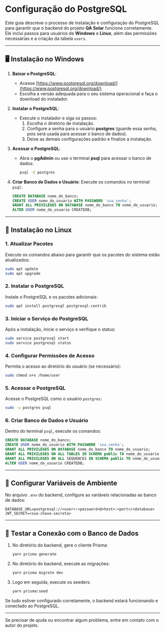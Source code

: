 # Configuração do PostgreSQL

Este guia descreve o processo de instalação e configuração do PostgreSQL para garantir que o backend do projeto **QA Solar** funcione corretamente. Ele inclui passos para usuários de **Windows** e **Linux**, além das permissões necessárias e a criação da tabela `users`.

---

## 🖥 Instalação no Windows

1. **Baixar o PostgreSQL**:
   - Acesse [https://www.postgresql.org/download/](https://www.postgresql.org/download/).
   - Escolha a versão adequada para o seu sistema operacional e faça o download do instalador.

2. **Instalar o PostgreSQL**:
   - Execute o instalador e siga os passos:
     1. Escolha o diretório de instalação.
     2. Configure a senha para o usuário **postgres** (guarde essa senha, pois será usada para acessar o banco de dados).
     3. Deixe as demais configurações padrão e finalize a instalação.

3. **Acessar o PostgreSQL**:
   - Abra o **pgAdmin** ou use o terminal **psql** para acessar o banco de dados:
     ```bash
     psql -U postgres
     ```

4. **Criar Banco de Dados e Usuário**:
   Execute os comandos no terminal `psql`:
   ```sql
   CREATE DATABASE nome_do_banco;
   CREATE USER nome_do_usuario WITH PASSWORD 'sua_senha';
   GRANT ALL PRIVILEGES ON DATABASE nome_do_banco TO nome_do_usuario;
   ALTER USER nome_do_usuario CREATEDB;
   ```

---

## 🐧 Instalação no Linux

### 1. Atualizar Pacotes
Execute os comandos abaixo para garantir que os pacotes do sistema estão atualizados:
```bash
sudo apt update
sudo apt upgrade
```

### 2. Instalar o PostgreSQL
Instale o PostgreSQL e os pacotes adicionais:
```bash
sudo apt install postgresql postgresql-contrib
```

### 3. Iniciar o Serviço do PostgreSQL
Após a instalação, inicie o serviço e verifique o status:
```bash
sudo service postgresql start
sudo service postgresql status
```

### 4. Configurar Permissões de Acesso
Permita o acesso ao diretório do usuário (se necessário):
```bash
sudo chmod o+x /home/user
```

### 5. Acessar o PostgreSQL
Acesse o PostgreSQL como o usuário `postgres`:
```bash
sudo -u postgres psql
```

### 6. Criar Banco de Dados e Usuário
Dentro do terminal `psql`, execute os comandos:
```sql
CREATE DATABASE nome_do_banco;
CREATE USER nome_do_usuario WITH PASSWORD 'sua_senha';
GRANT ALL PRIVILEGES ON DATABASE nome_do_banco TO nome_do_usuario;
GRANT ALL PRIVILEGES ON ALL TABLES IN SCHEMA public TO nome_do_usuario;
GRANT ALL PRIVILEGES ON ALL SEQUENCES IN SCHEMA public TO nome_do_usuario;
ALTER USER nome_do_usuario CREATEDB;
```

---

## 🔧 Configurar Variáveis de Ambiente

No arquivo `.env` do backend, configure as variáveis relacionadas ao banco de dados:
```plaintext
DATABASE_URL=postgresql://<user>:<password>@<host>:<port>/<database>
JWT_SECRET=<sua-chave-secreta>
```

---

## 🧪 Testar a Conexão com o Banco de Dados

1. No diretório do backend, gere o cliente Prisma:
   ```bash
   yarn prisma generate

2. No diretório do backend, execute as migrações:
   ```bash
   yarn prisma migrate dev
   ```

3. Logo em seguida, execute os seeders:
   ```bash
   yarn prisma:seed
   ```

Se tudo estiver configurado corretamente, o backend estará funcionando e conectado ao PostgreSQL.

---

Se precisar de ajuda ou encontrar algum problema, entre em contato com o autor do projeto.
